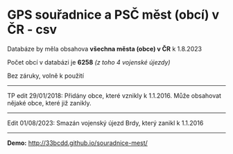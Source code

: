 # GPS souřadnice a PSČ měst (obcí) v ČR - csv

Databáze by měla obsahova **všechna města (obce) v ČR** k 1.8.2023

Počet obcí v databázi je **6258** *(z toho 4 vojenské újezdy)*

Bez záruky, volně k použití

---

TP edit 29/01/2018: Přidány obce, které vznikly k 1.1.2016. Může obsahovat nějaké obce, které již zanikly.

---

Edit 01/08/2023: Smazán vojenský újezd Brdy, který zanikl k 1.1.2016

- - -

**Demo:** http://33bcdd.github.io/souradnice-mest/
